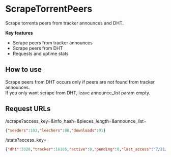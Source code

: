 # ScrapeTorrentPeers
Scrape torrents peers from tracker announces and DHT.

**Key features**  
- Scrape peers from tracker announces
- Scrape peers from DHT
- Requests and uptime stats

## How to use

Scrape peers from DHT occurs only if peers are not found from tracker announces.  
If you only want scrape from DHT, leave announce_list param empty.

## Request URLs

/scrape?access_key=&info_hash=&pieces_length=&announce_list=
```json
{"seeders":103,"leechers":88,"downloads":91}
```
/stats?access_key=
```json
{"dht":3328,"tracker":16105,"active":0,"pending":0,"last_access":"7/21/2020, 2:23:38 PM","uptime":"7: days, 18: hours, 25: minutes, 38: seconds"}
```
